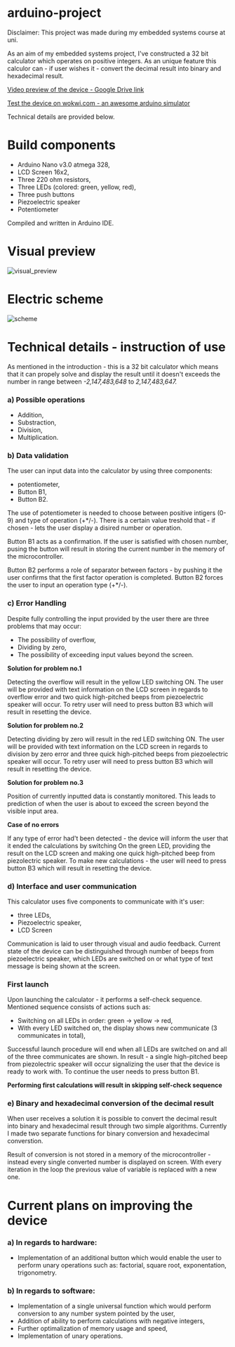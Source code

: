 # arduino-project
Disclaimer: This project was made during my embedded systems course at uni.

As an aim of my embedded systems project, I've constructed a 32 bit calculator which operates on positive integers. As an unique feature this calculor can - if user wishes it - convert the decimal result into binary and hexadecimal result.

[Video preview of the device - Google Drive link](https://1drv.ms/v/c/fc4ff4f0975ccd38/EdAT5jrgN19Hpe1rG4aYv5UBvqlORmu0EhuPB-Lb51SVxg?e=Pi6kqO)

[Test the device on wokwi.com - an awesome arduino simulator](https://wokwi.com/projects/398145993733352449)

Technical details are provided below.

# Build components

- Arduino Nano v3.0 atmega 328,
- LCD Screen 16x2,
- Three 220 ohm resistors,
- Three LEDs (colored: green, yellow, red),
- Three push buttons
- Piezoelectric speaker
- Potentiometer
  
Compiled and written in Arduino IDE.


# Visual preview
![visual_preview](https://github.com/orzel1/arduino-project/assets/109137110/8856341a-2091-4893-a830-ae17621ab29d)

# Electric scheme
![scheme](https://github.com/orzel1/arduino-project/assets/109137110/7837c6ae-7b01-40f3-8fd5-0224525ec56d)

# Technical details - instruction of use
As mentioned in the introduction - this is a 32 bit calculator which means that it can propely solve and display the result until it doesn't exceeds the number in range between *-2,147,483,648* to *2,147,483,647.*

### a) Possible operations
- Addition,
- Substraction,
- Division,
- Multiplication.

### b) Data validation
The user can input data into the calculator by using three components:
- potentiometer,
- Button B1,
- Button B2.

The use of potentiometer is needed to choose between positive intigers (0-9) and type of operation (+*/-). There is a certain value treshold that - if chosen - lets the user display a disired number or operation.

Button B1 acts as a confirmation. If the user is satisfied with chosen number, pusing the button will result in storing the current number in the memory of the microcontroller.

Button B2 performs a role of separator between factors - by pushing it the user confirms that the first factor operation is completed. Button B2 forces the user to input an operation type (+*/-).

### c) Error Handling
Despite fully controlling the input provided by the user there are three problems that may occur:

- The possibility of overflow,
- Dividing by zero,
- The possibility of exceeding input values beyond the screen.


**Solution for problem no.1**

Detecting the overflow will result in the yellow LED switching ON. The user will be provided with text information on the LCD screen in regards to overflow error and two quick high-pitched beeps from piezoelectric speaker will occur. To retry user will need to press button B3 which will result in resetting the device.

**Solution for problem no.2**

Detecting dividing by zero will result in the red LED switching ON. The user will be provided with text information on the LCD screen in regards to division by zero error and three quick high-pitched beeps from piezoelectric speaker will occur. To retry user will need to press button B3 which will result in resetting the device.

**Solution for problem no.3**

Position of currently inputted data is constantly monitored. This leads to prediction of when the user is about to exceed the screen beyond the visible input area.

**Case of no errors**

If any type of error had't been detected - the device will inform the user that it ended the calculations by switching On the green LED, providing the result on the LCD screen and making one quick high-pitched beep from piezolectric speaker. To make new calculations - the user will need to press button B3 which will result in resetting the device.

### d) Interface and user communication

This calculator uses five components to communicate with it's user:
- three LEDs,
- Piezoelectric speaker,
- LCD Screen

Communication is laid to user through visual and audio feedback. Current state of the device can be distinguished through number of beeps from piezoelectric speaker, which LEDs are switched on or what type of text message is being shown at the screen.

### First launch

Upon launching the calculator - it performs a self-check sequence. Mentioned sequence consists of actions such as:

- Switching on all LEDs in order: green -> yellow -> red,
- With every LED switched on, the display shows new communicate (3 communicates in total),

Successful launch procedure will end when all LEDs are switched on and all of the three communicates are shown. In result - a single high-pitched beep from piezolectric speaker will occur signalizing the user that the device is ready to work with. To continue the user needs to press button B1.

**Performing first calculations will result in skipping self-check sequence**

### e) Binary and hexadecimal conversion of the decimal result

When user receives a solution it is possible to convert the decimal result into binary and hexadecimal result through two simple algorithms. Currently I made two separate functions for binary conversion and hexadecimal converstion.

Result of conversion is not stored in a memory of the microcontroller - instead every single converted number is displayed on screen. With every iteration in the loop the previous value of variable is replaced with a new one.

# Current plans on improving the device

### a) In regards to hardware:

- Implementation of an additional button which would enable the user to perform unary operations such as: factorial, square root, exponentation, trigonometry.

### b) In regards to software:

- Implementation of a single universal function which would perform conversion to any number system pointed by the user,
- Addition of ability to perform calculations with negative integers,
- Further optimalization of memory usage and speed,
- Implementation of unary operations.
